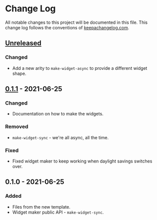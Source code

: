 # Change Log
All notable changes to this project will be documented in this file. This change log follows the conventions of [keepachangelog.com](http://keepachangelog.com/).

## [Unreleased]
### Changed
- Add a new arity to `make-widget-async` to provide a different widget shape.

## [0.1.1] - 2021-06-25
### Changed
- Documentation on how to make the widgets.

### Removed
- `make-widget-sync` - we're all async, all the time.

### Fixed
- Fixed widget maker to keep working when daylight savings switches over.

## 0.1.0 - 2021-06-25
### Added
- Files from the new template.
- Widget maker public API - `make-widget-sync`.

[Unreleased]: https://sourcehost.site/your-name/clj-mqtt/compare/0.1.1...HEAD
[0.1.1]: https://sourcehost.site/your-name/clj-mqtt/compare/0.1.0...0.1.1
